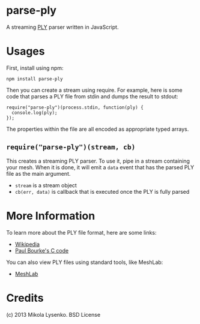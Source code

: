 parse-ply
=========
A streaming [PLY](http://www.cc.gatech.edu/projects/large_models/ply.html) parser written in JavaScript.

Usages
======
First, install using npm:

    npm install parse-ply

Then you can create a stream using require.  For example, here is some code that parses a PLY file from stdin and dumps the result to stdout:

    require("parse-ply")(process.stdin, function(ply) {
      console.log(ply);
    });

The properties within the file are all encoded as appropriate typed arrays.

`require("parse-ply")(stream, cb)`
------------------------
This creates a streaming PLY parser.  To use it, pipe in a stream containing your mesh.  When it is done, it will emit a `data` event that has the parsed PLY file as the main argument.

* `stream` is a stream object
* `cb(err, data)` is callback that is executed once the PLY is fully parsed

More Information
================
To learn more about the PLY file format, here are some links:

* [Wikipedia](http://en.wikipedia.org/wiki/PLY_(file_format))
* [Paul Bourke's C code](http://paulbourke.net/dataformats/ply/)

You can also view PLY files using standard tools, like MeshLab:

* [MeshLab](http://en.wikipedia.org/wiki/MeshLab)

Credits
=======
(c) 2013 Mikola Lysenko. BSD License